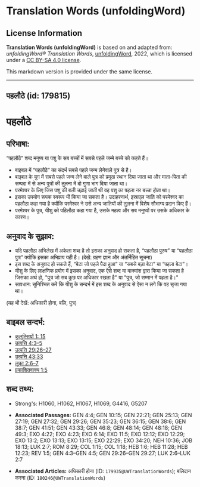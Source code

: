 # Translation Words (unfoldingWord)

## License Information

**Translation Words (unfoldingWord)** is based on and adapted from: _unfoldingWord® Translation Words_, [unfoldingWord](https://unfoldingword.org/utw), 2022, which is licensed under a [CC BY-SA 4.0 license](https://creativecommons.org/licenses/by-sa/4.0/legalcode.en).

This markdown version is provided under the same license.



--------------------------------

## पहलौठे (id: 179815)

पहलौठे
======

परिभाषा:
--------

“पहलौठे” शब्द मनुष्य या पशु के सब बच्चों में सबसे पहले जन्मे बच्चे को कहते हैं।

* बाइबल में “पहलौठे” का संदर्भ सबसे पहले जन्म लेनेवाले पुत्र से है।
* बाइबल के युग में सबसे पहले जन्म लेने वाले पुत्र को प्रमुख स्थान दिया जाता था और माता\-पिता की सम्पदा में से अन्य पुत्रों की तुलना में दो गुणा भाग दिया जाता था।
* परमेश्वर के लिए जिस पशु की बली चढ़ाई जाती थी वह पशु का पहला नर बच्चा होता था।
* इसका उपयोग रूपक स्वरूप भी किया जा सकता है। उदाहरणार्थ, इस्राएल जाति को परमेश्वर का पहलौठा कहा गया है क्योंकि परमेश्वर ने उसे अन्य जातियों की तुलना में विशेष सौभाग्य प्रदान किए हैं।
* परमेश्वर के पुत्र, यीशु को पहिलौठा कहा गया है, उसके महत्व और सब मनुष्यों पर उसके अधिकार के कारण।

अनुवाद के सुझाव:
----------------

* यदि पहलौठा अभिलेख में अकेला शब्द है तो इसका अनुवाद हो सकता है, “पहलौठा पुरुष” या “पहलौठा पुत्र” क्योंकि इसका अभिप्राय यही है। (देखें: ग्रहण ज्ञान और अंतर्निहित सूचना)
* इस शब्द के अनुवाद हो सकते हैं, “बेटा जो पहले पैदा हुआ” या “सबसे बड़ा बेटा” या “पहला बेटा”।
* यीशु के लिए लाक्षणिक प्रयोग में इसका अनुवाद, एक ऐसे शब्द या वाक्यांश द्वारा किया जा सकता है जिसका अर्थ हो, "पुत्र जो सब कुछ पर अधिकार रखता है" या "पुत्र, जो सम्मान में पहला है।"
* सावधान: सुनिश्चित करें कि यीशु के सन्दर्भ में इस शब्द के अनुवाद से ऐसा न लगे कि वह सृजा गया था।

(यह भी देखें: अधिकारी होना, बलि, पुत्र)

बाइबल सन्दर्भ:
--------------

* [कुलुस्सियों 1: 15](https://ref.ly/Col1:0)
* [उत्पत्ति 4:3–5](https://ref.ly/Gen4:3-Gen4:5)
* [उत्पत्ति 29:26–27](https://ref.ly/Gen29:26-Gen29:27)
* [उत्पत्ति 43:33](https://ref.ly/Gen43:33)
* [लूका 2:6–7](https://ref.ly/Luke2:6-Luke2:7)
* [प्रकाशितवाक्य 1:5](https://ref.ly/Rev0:0)

शब्द तथ्य:
----------

* Strong's: H1060, H1062, H1067, H1069, G4416, G5207

* **Associated Passages:** GEN 4:4; GEN 10:15; GEN 22:21; GEN 25:13; GEN 27:19; GEN 27:32; GEN 29:26; GEN 35:23; GEN 36:15; GEN 38:6; GEN 38:7; GEN 41:51; GEN 43:33; GEN 46:8; GEN 48:14; GEN 48:18; GEN 49:3; EXO 4:22; EXO 4:23; EXO 6:14; EXO 11:5; EXO 12:12; EXO 12:29; EXO 13:2; EXO 13:13; EXO 13:15; EXO 22:29; EXO 34:20; NEH 10:36; JOB 18:13; LUK 2:7; ROM 8:29; COL 1:15; COL 1:18; HEB 1:6; HEB 11:28; HEB 12:23; REV 1:5; GEN 4:3–GEN 4:5; GEN 29:26–GEN 29:27; LUK 2:6–LUK 2:7
* **Associated Articles:** अधिकारी होना (ID: `179935@UWTranslationWords`); बलिदान करना (ID: `180246@UWTranslationWords`)

